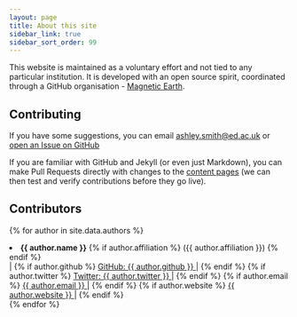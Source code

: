 ```yaml
---
layout: page
title: About this site
sidebar_link: true
sidebar_sort_order: 99
---
```


This website is maintained as a voluntary effort and not tied to any particular institution. It is developed with an open source spirit, coordinated through a GitHub organisation - [Magnetic Earth](https://github.com/MagneticEarth).

## Contributing

If you have some suggestions, you can email <ashley.smith@ed.ac.uk> or [open an Issue on GitHub](https://github.com/MagneticEarth/MagneticEarth.github.io/issues/new/choose)

If you are familiar with GitHub and Jekyll (or even just Markdown), you can make Pull Requests directly with changes to the [content pages](https://github.com/MagneticEarth/MagneticEarth.github.io/tree/master/pages) (we can then test and verify contributions before they go live).


## Contributors

{% for author in site.data.authors %}
<li>
    <strong>{{ author.name }}</strong>
        {% if author.affiliation %}
        ({{ author.affiliation }})
        {% endif %}<br>|
        {% if author.github %}
        <a class="icon" href="https://github.com/{{ author.github }}">
        GitHub: {{ author.github }}
        </a>|
        {% endif %}
        {% if author.twitter %}
        <a class="icon" href="https://twitter.com/{{ author.twitter }}">
        Twitter: {{ author.twitter }}
        </a>|
        {% endif %}
        {% if author.email %}
        <a class="icon" href="mailto:{{ author.email }}">
        {{ author.email }}
        </a>|
        {% endif %}
        {% if author.website %}
        <a class="icon" href="{{ author.website }}">
        {{ author.website }}
        </a>|
        {% endif %}
</li>
{% endfor %}

